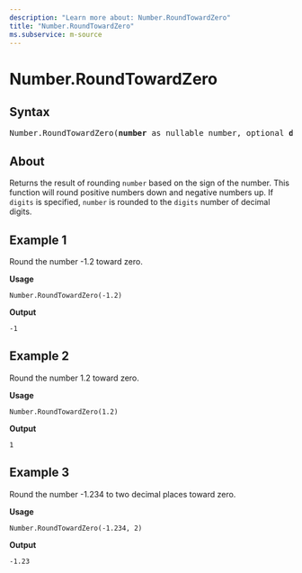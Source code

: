 ```yaml
---
description: "Learn more about: Number.RoundTowardZero"
title: "Number.RoundTowardZero"
ms.subservice: m-source
---
```

# Number.RoundTowardZero

## Syntax

<pre>
Number.RoundTowardZero(<b>number</b> as nullable number, optional <b>digits</b> as nullable number) as nullable number
</pre>
  
## About

Returns the result of rounding `number` based on the sign of the number. This function will round positive numbers down and negative numbers up. If `digits` is specified, `number` is rounded to the `digits` number of decimal digits.

## Example 1

Round the number -1.2 toward zero.

**Usage**

``` powerquery-m
Number.RoundTowardZero(-1.2)
```

**Output**

`-1`

## Example 2

Round the number 1.2 toward zero.

**Usage**

``` powerquery-m
Number.RoundTowardZero(1.2)
```

**Output**

`1`

## Example 3

Round the number -1.234 to two decimal places toward zero.

**Usage**

``` powerquery-m
Number.RoundTowardZero(-1.234, 2)
```

**Output**

`-1.23`
